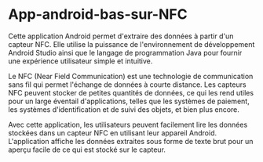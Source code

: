 # App-android-bas-sur-NFC
Cette application Android permet d'extraire des données à partir d'un capteur NFC. Elle utilise la puissance de l'environnement de développement Android Studio ainsi que le langage de programmation Java pour fournir une expérience utilisateur simple et intuitive.

Le NFC (Near Field Communication) est une technologie de communication sans fil qui permet l'échange de données à courte distance. Les capteurs NFC peuvent stocker de petites quantités de données, ce qui les rend utiles pour un large éventail d'applications, telles que les systèmes de paiement, les systèmes d'identification et de suivi des objets, et bien plus encore.

Avec cette application, les utilisateurs peuvent facilement lire les données stockées dans un capteur NFC en utilisant leur appareil Android. L'application affiche les données extraites sous forme de texte brut pour un aperçu facile de ce qui est stocké sur le capteur.
